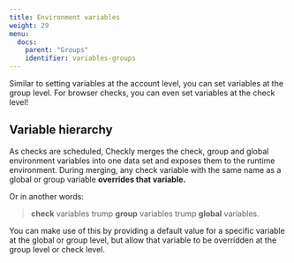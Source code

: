 ```yaml
---
title: Environment variables
weight: 29
menu:
  docs:
    parent: "Groups"
    identifier: variables-groups    
---
```


Similar to setting variables at the account level, you can set variables at the group level. For browser checks, you can 
even set variables at the check level! 

## Variable hierarchy

As checks are scheduled, Checkly merges the check, group and global environment variables into one data set and exposes them
to the runtime environment. During merging, any check variable with the same name as a global or group variable **overrides that variable.**  

Or in another words:

> **check** variables trump **group** variables trump **global** variables.  

You can make use of this by providing a default value for a specific variable at the global or group level, but allow 
that variable to be overridden at the group level or check level.
